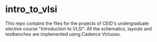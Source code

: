 # intro_to_vlsi

This repo contains the files for the projects of CEID's undergraduate elective course "Introduction to VLSI". All the schematics, layouts and testbenches are implemented using Cadence Virtuoso.

